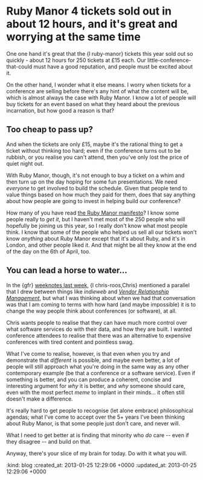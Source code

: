 Ruby Manor 4 tickets sold out in about 12 hours, and it's great and worrying at the same time
=============================================================================================

One one hand it's great that the {l ruby-manor} tickets this year sold out so quickly - about 12 hours for 250 tickets at £15 each. Our little-conference-that-could must have a good reputation, and people must be excited about it.

On the other hand, I wonder what it else means. I worry when tickets for a conference are selling before there's any hint of what the content will be, which is almost always the case with Ruby Manor. I know a lot of people will buy tickets for an event based on what they heard about the previous incarnation, but how good a reason is that?

## Too cheap to pass up?

And when the tickets are only £15, maybe it's the rational thing to get a ticket without thinking too hard; even if the conference turns out to be rubbish, or you realise you can't attend, then you've only lost the price of quiet night out.

With Ruby Manor, though, it's not enough to buy a ticket on a whim and then turn up on the day hoping for some fun presentations. We need *everyone* to get involved to build the schedule. Given that people tend to value things based on how much they paid for them, does that say anything about how people are going to invest in helping build our conference?


How many of you have read [the Ruby Manor manifesto](http://rubymanor.org/#manifesto)? I know some people really to *get it*, but I haven't met most of the 250 people who will hopefully be joining us this year, so I really don't know what most people think. I know that some of the people who helped us sell all our tickets won't know *anything* about Ruby Manor except that it's about Ruby, and it's in London, and other people liked it. And that might be all they know at the end of the day on the 6th of April, too.

## You can lead a horse to water...

In the {gfr} [weeknotes last week](http://gofreerange.com/week-209), {l chris-roos,Chris} mentioned a parallel that I drew between things like *indieweb* and *[Vendor Relationship Management](http://en.wikipedia.org/wiki/Vendor_relationship_management)*, but what I was thinking about when we had that conversation was that I am coming to terms with how hard (and maybe impossible) it is to change the way people think about conferences (or software), at all.

Chris wants people to realise that they can have much more control over what software services do with their data, and how they are built. I wanted conference attendees to realise that there was an alternative to expensive conferences with tired content and pointless swag.

What I've come to realise, however, is that even when you try and demonstrate that *different* is possible, and maybe even better, a lot of people will still approach what you're doing in the same way as any other contemporary example (be that a conference or a software service). Even if something is better, and you can produce a coherent, concise and interesting argument for *why* it is better, and *why* someone should care, even with the most perfect *meme* to implant in their minds... it often still doesn't make a difference.

It's really hard to get people to recognise (let alone embrace) philosophical agendas; what I've come to accept over the 5+ years I've been thinking about Ruby Manor, is that some people just don't care, and never will.

What I need to get better at is finding that minority who *do* care -- even if they disagree -- and build on that.


Anyway, there's your slice of my brain for today. Do with it what you will.


:kind: blog
:created_at: 2013-01-25 12:29:06 +0000
:updated_at: 2013-01-25 12:29:06 +0000

